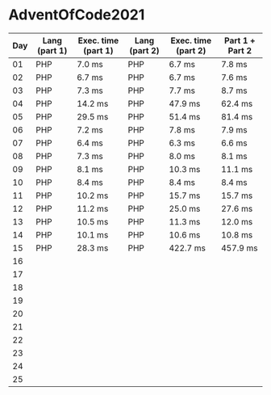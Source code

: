 # AdventOfCode2021

| Day | Lang (**part 1**) | Exec. time (**part 1**) | Lang (**part 2**) | Exec. time (**part 2**) | Part 1 + Part 2 |
|-----|-------------------|-------------------------|-------------------|-------------------------|-----------------|
| 01  | PHP               | 7\.0 ms                 | PHP               | 6\.7 ms                 | 7\.8 ms         |
| 02  | PHP               | 6\.7 ms                 | PHP               | 6\.7 ms                 | 7\.6 ms         |
| 03  | PHP               | 7\.3 ms                 | PHP               | 7\.7 ms                 | 8\.7 ms         |
| 04  | PHP               | 14\.2 ms                | PHP               | 47\.9 ms                | 62\.4 ms        |
| 05  | PHP               | 29\.5 ms                | PHP               | 51\.4 ms                | 81\.4 ms        |
| 06  | PHP               | 7\.2 ms                 | PHP               | 7\.8 ms                 | 7\.9 ms         |
| 07  | PHP               | 6\.4 ms                 | PHP               | 6\.3 ms                 | 6\.6 ms         |
| 08  | PHP               | 7\.3 ms                 | PHP               | 8\.0 ms                 | 8\.1 ms         |
| 09  | PHP               | 8\.1 ms                 | PHP               | 10\.3 ms                | 11\.1 ms        |
| 10  | PHP               | 8\.4 ms                 | PHP               | 8\.4 ms                 | 8\.4 ms         |
| 11  | PHP               | 10\.2 ms                | PHP               | 15\.7 ms                | 15\.7 ms        |
| 12  | PHP               | 11\.2 ms                | PHP               | 25\.0 ms                | 27\.6 ms        |
| 13  | PHP               | 10\.5 ms                | PHP               | 11\.3 ms                | 12\.0 ms        |
| 14  | PHP               | 10\.1 ms                | PHP               | 10\.6 ms                | 10\.8 ms        |
| 15  | PHP               | 28\.3 ms                | PHP               | 422\.7 ms               | 457\.9 ms       |
| 16  |                   |                         |                   |                         |                 |
| 17  |                   |                         |                   |                         |                 |
| 18  |                   |                         |                   |                         |                 |
| 19  |                   |                         |                   |                         |                 |
| 20  |                   |                         |                   |                         |                 |
| 21  |                   |                         |                   |                         |                 |
| 22  |                   |                         |                   |                         |                 |
| 23  |                   |                         |                   |                         |                 |
| 24  |                   |                         |                   |                         |                 |
| 25  |                   |                         |                   |                         |                 |


